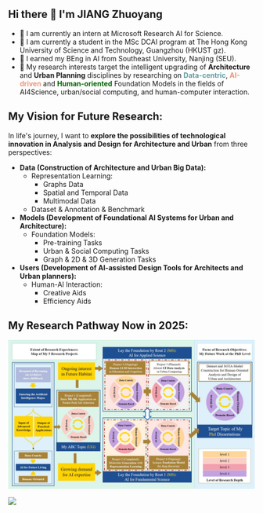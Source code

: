 ## Hi there 👋 I'm JIANG Zhuoyang
- 🔭 I am currently an intern at Microsoft Research AI for Science.
- 🌲 I am currently a student in the MSc DCAI program at The Hong Kong University of Science and Technology, Guangzhou (HKUST gz). 
- 🌱 I earned my BEng in AI from Southeast University, Nanjing (SEU).
- 🤔 My research interests target the intelligent upgrading of **Architecture** and **Urban Planning** disciplines by researching on <font color=CadetBlue>**Data-centric**</font>, <font color=DarkSalmon>**AI-driven**</font> and <font color=DarkGreen>**Human-oriented**</font> Foundation Models in the fields of AI4Science, urban/social computing, and human-computer interaction.

## My Vision for Future Research:
In life's journey, I want to **explore the possibilities of technological innovation in Analysis and Design for Architecture and Urban** from three perspectives:
- **Data (Construction of Architecture and Urban Big Data):**
  - Representation Learning:
    - Graphs Data
    - Spatial and Temporal Data
    - Multimodal Data
  - Dataset & Annotation & Benchmark
- **Models (Development of Foundational AI Systems for Urban and Architecture):**
  - Foundation Models:
    - Pre-training Tasks
    - Urban & Social Computing Tasks
    - Graph & 2D & 3D Generation Tasks
- **Users (Development of AI-assisted Design Tools for Architects and Urban planners):**
  - Human-AI Interaction:
    - Creative Aids
    - Efficiency Aids

## My Research Pathway Now in 2025:
![My Research Pathway Now in 2025](https://github.com/Jonarck/Jonarck/blob/main/Research%20Pathway.jpg)


</td><td valign="top" width="100%">

<img src="https://github-readme-stats.vercel.app/api/top-langs/?username=Jonarck&hide_border=true&layout=compact" align="left" />

</td></tr></table>  
